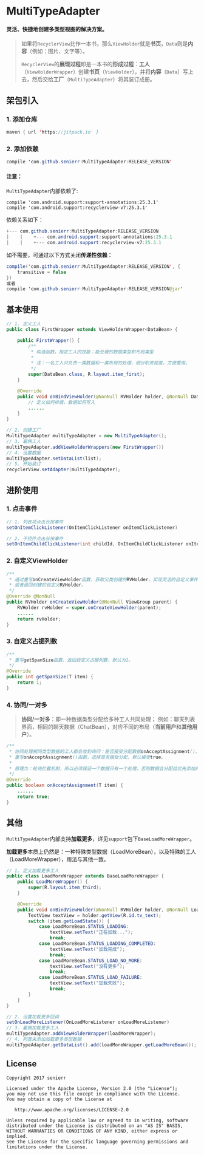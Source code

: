 # MultiTypeAdapter

#### 灵活、快捷地创建多类型视图的解决方案。

> 如果将`RecyclerView`比作一本书，那么`ViewHolder`就是**书页**，`Data`则是**内容**（例如：图片、文字等）。
>
> `RecyclerView`的**展现过程**即是一本书的**形成过程**：**工人**（`ViewHolderWrapper`）创建**书页**（`ViewHolder`），并将**内容**（`Data`）写上去，然后交给**工厂**（`MultiTypeAdapter`）将其装订成册。

## 架包引入

### 1. 添加仓库
```java
maven { url 'https://jitpack.io' }
```

### 2. 添加依赖
```java
compile 'com.github.senierr:MultiTypeAdapter:RELEASE_VERSION'
```

#### 注意：
`MultiTypeAdapter`内部依赖了:
```jaba
compile 'com.android.support:support-annotations:25.3.1'
compile 'com.android.support:recyclerview-v7:25.3.1'
```
依赖关系如下：
```java
+--- com.github.senierr:MultiTypeAdapter:RELEASE_VERSION
|    |    +--- com.android.support:support-annotations:25.3.1
|    |    +--- com.android.support:recyclerview-v7:25.3.1
```
如不需要，可通过以下方式关闭**传递性依赖**：
```java
compile('com.github.senierr:MultiTypeAdapter:RELEASE_VERSION', {
    transitive = false
})
或者
compile 'com.github.senierr:MultiTypeAdapter:RELEASE_VERSION@jar'
```

## 基本使用
```java
// 1. 定义工人
public class FirstWrapper extends ViewHolderWrapper<DataBean> {

    public FirstWrapper() {
        /**
         * 构造函数，指定工人的技能：能处理的数据类型和布局类型
         *
         * 注：一名工人只负责一类数据和一类布局的处理，细分职责粒度，方便重用。
         */
        super(DataBean.class, R.layout.item_first);
    }

    @Override
    public void onBindViewHolder(@NonNull RVHolder holder, @NonNull DataBean item) {
        // 定义如何排版，数据如何写入
        ......
    }
}

// 2. 创建工厂
MultiTypeAdapter multiTypeAdapter = new MultiTypeAdapter();
// 3. 雇佣工人
multiTypeAdapter.addViewHolderWrappers(new FirstWrapper())
// 4. 设置数据
multiTypeAdapter.setDataList(list);
// 5. 开始装订
recyclerView.setAdapter(multiTypeAdapter);
```

## 进阶使用

### 1. 点击事件
```java
// 1. 列表项点击长按事件
setOnItemClickListener(OnItemClickListener onItemClickListener)

// 2. 子控件点击长按事件
setOnItemChildClickListener(int childId, OnItemChildClickListener onItemChildClickListener)
```

### 2. 自定义ViewHolder

```java
/**
 * 通过重写onCreateViewHolder函数，获取父类创建的RVHolder，实现灵活的自定义事件；
 * 或者返回创建的自定义RVHolder。
 */
@Override @NonNull
public RVHolder onCreateViewHolder(@NonNull ViewGroup parent) {
    RVHolder rvHolder = super.onCreateViewHolder(parent);
    ......
    return rvHolder;
}
```

### 3. 自定义占据列数

```java
/**
 * 重写getSpanSize函数，返回自定义占据列数，默认为1。
 */
@Override
public int getSpanSize(T item) {
    return 1;
}
```

### 4. 协同/一对多

> **协同/一对多**：即一种数据类型分配给多种工人共同处理；
> 例如：聊天列表界面，相同的聊天数据（ChatBean），对应不同的布局（**当前用户**和**其他用户**）。

```java
/**
 * 协同处理相同类型数据的工人都会收到询问：是否接受分配数据onAcceptAssignment()。
 * 重写onAcceptAssignment()函数，选择是否接受分配，默认接受true。
 *
 * 原理为：轮询拦截机制，所以必须保证一个数据只有一个处理，否则数据会分配给优先添加的工人（ViewHolderWrapper）。
 */
@Override
public boolean onAcceptAssignment(T item) {
    ......
    return true;
}
```

## 其他

`MultiTypeAdapter`内部支持**加载更多**，详见`support`包下`BaseLoadMoreWrapper`。

**加载更多**本质上仍然是：一种特殊类型数据（LoadMoreBean），以及特殊的工人（LoadMoreWrapper），用法与其他一致。

```java
// 1. 定义加载更多工人
public class LoadMoreWrapper extends BaseLoadMoreWrapper {
    public LoadMoreWrapper() {
        super(R.layout.item_third);
    }

    @Override
    public void onBindViewHolder(@NonNull RVHolder holder, @NonNull LoadMoreBean item) {
        TextView textView = holder.getView(R.id.tv_text);
        switch (item.getLoadState()) {
            case LoadMoreBean.STATUS_LOADING:
                textView.setText("正在加载...");
                break;
            case LoadMoreBean.STATUS_LOADING_COMPLETED:
                textView.setText("加载完成");
                break;
            case LoadMoreBean.STATUS_LOAD_NO_MORE:
                textView.setText("没有更多");
                break;
            case LoadMoreBean.STATUS_LOAD_FAILURE:
                textView.setText("加载失败");
                break;
        }
    }
}

// 2. 设置加载更多回调
setOnLoadMoreListener(OnLoadMoreListener onLoadMoreListener)
// 3. 雇佣加载更多工人
multiTypeAdapter.addViewHolderWrapper(loadMoreWrapper);
// 4. 列表末添加加载更多类型数据
multiTypeAdapter.getDataList().add(loadMoreWrapper.getLoadMoreBean());

```

## License
```
Copyright 2017 senierr

Licensed under the Apache License, Version 2.0 (the "License");
you may not use this file except in compliance with the License.
You may obtain a copy of the License at

   http://www.apache.org/licenses/LICENSE-2.0

Unless required by applicable law or agreed to in writing, software
distributed under the License is distributed on an "AS IS" BASIS,
WITHOUT WARRANTIES OR CONDITIONS OF ANY KIND, either express or implied.
See the License for the specific language governing permissions and
limitations under the License.
```